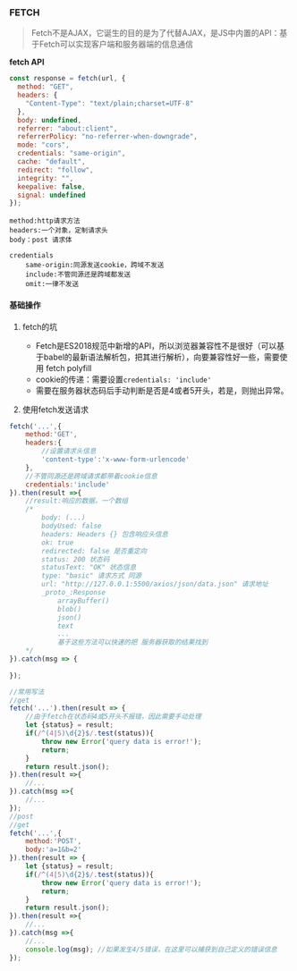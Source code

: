 ### FETCH

> Fetch不是AJAX，它诞生的目的是为了代替AJAX，是JS中内置的API：基于Fetch可以实现客户端和服务器端的信息通信

**fetch API**

```js
const response = fetch(url, {
  method: "GET",
  headers: {
    "Content-Type": "text/plain;charset=UTF-8"
  },
  body: undefined,
  referrer: "about:client",
  referrerPolicy: "no-referrer-when-downgrade",
  mode: "cors", 
  credentials: "same-origin",
  cache: "default",
  redirect: "follow",
  integrity: "",
  keepalive: false,
  signal: undefined
});
```

```
method:http请求方法
headers:一个对象，定制请求头
body：post 请求体
	
credentials
	same-origin:同源发送cookie，跨域不发送
	include:不管同源还是跨域都发送
	omit:一律不发送

```



#### 基础操作

1. fetch的坑

   - Fetch是ES2018规范中新增的API，所以浏览器兼容性不是很好（可以基于babel的最新语法解析包，把其进行解析），向要兼容性好一些，需要使用	fetch polyfill
   - cookie的传递：需要设置`credentials: 'include'`
   - 需要在服务器状态码后手动判断是否是4或者5开头，若是，则抛出异常。

   

2. 使用fetch发送请求

```js
fetch('...',{
    method:'GET',
    headers:{
        //设置请求头信息
        'content-type':'x-www-form-urlencode'
    },
    //不管同源还是跨域请求都带着cookie信息
    credentials:'include' 
}).then(result =>{
    //result:响应的数据，一个数组
	/*
	    body: (...) 
        bodyUsed: false
        headers: Headers {} 包含响应头信息
        ok: true 
        redirected: false 是否重定向
        status: 200 状态码
        statusText: "OK" 状态信息
        type: "basic" 请求方式 同源
        url: "http://127.0.0.1:5500/axios/json/data.json" 请求地址
        _proto_:Response
        	arrayBuffer()
        	blob()
        	json()
        	text
        	...
        	基于这些方法可以快速的把 服务器获取的结果找到
	*/
}).catch(msg => {
    
});
```

```js
//常用写法
//get
fetch('...').then(result => {
    //由于fetch在状态码4或5开头不报错，因此需要手动处理
    let {status} = result;
    if(/^(4|5)\d{2}$/.test(status)){
        throw new Error('query data is error!');
        return;
    }
    return result.json();
}).then(result =>{
    //...
}).catch(msg =>{
    //...
});
//post
//get
fetch('...',{
    method:'POST',
    body:'a=1&b=2'
}).then(result => {
    let {status} = result;
    if(/^(4|5)\d{2}$/.test(status)){
        throw new Error('query data is error!');
        return;
    }
    return result.json();
}).then(result =>{
    //...
}).catch(msg =>{
    //...
    console.log(msg); //如果发生4/5错误，在这里可以捕获到自己定义的错误信息
});
```